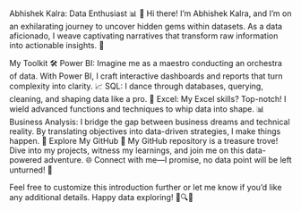 Abhishek Kalra: Data Enthusiast 📊
👋 Hi there! I’m Abhishek Kalra, and I’m on an exhilarating journey to uncover hidden gems within datasets. As a data aficionado, I weave captivating narratives that transform raw information into actionable insights. 🌟

My Toolkit 🛠️
Power BI: Imagine me as a maestro conducting an orchestra of data. With Power BI, I craft interactive dashboards and reports that turn complexity into clarity. 📈
SQL: I dance through databases, querying, cleaning, and shaping data like a pro. 🕺
Excel: My Excel skills? Top-notch! I wield advanced functions and techniques to whip data into shape. 📊
Business Analysis: I bridge the gap between business dreams and technical reality. By translating objectives into data-driven strategies, I make things happen. 🌉
Explore My GitHub 🚀
My GitHub repository is a treasure trove! Dive into my projects, witness my learnings, and join me on this data-powered adventure. 🌐 Connect with me—I promise, no data point will be left unturned! 🤝

Feel free to customize this introduction further or let me know if you’d like any additional details. Happy data exploring! 🌟🔍🚀
